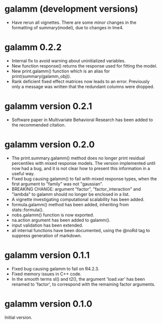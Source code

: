 # galamm (development versions)

- Have rerun all vignettes. There are some minor changes in the formatting of
  summary(model), due to changes in lme4.

# galamm 0.2.2

- Internal fix to avoid warning about uninitialized variables.
- New function response() returns the response used for fitting the model.
- New print.galamm() function which is an alias for print(summary(galamm_obj)).
- Rank deficient fixed effect matrices now leads to an error. Previously only
  a message was written that the redundant columns were dropped.


# galamm version 0.2.1

- Software paper in Multivariate Behavioral Research has been added to the 
  recommended citation.

# galamm version 0.2.0

- The print.summary.galamm() method does no longer print residual percentiles 
  with mixed response models. The version implemented until now had a bug, and 
  it is not clear how to present this information in a useful way.
- Fixed bug causing galamm() to fail with mixed response types, when the first 
  argument to "family" was not "gaussian".
- BREAKING CHANGE: argument "factor", "factor_interaction" and "lambda" to 
  galamm should no longer be enclosed in a list.
- A vignette investigating computational scalability has been added.
- formula.galamm() method has been added, inheriting from stats::formula().
- nobs.galamm() function is now exported.
- na.action argument has been added to galamm().
- input validation has been extended.
- all internal functions have been documented, using the @noRd tag to suppress
  generation of markdown.

# galamm version 0.1.1

- Fixed bug causing galamm to fail on R4.2.3.
- Fixed memory issues in C++ code.
- In the smooth terms sl() and t2(), the argument 'load.var' has been renamed to
  'factor', to correspond with the remaining factor arguments.

# galamm version 0.1.0

Initial version.
